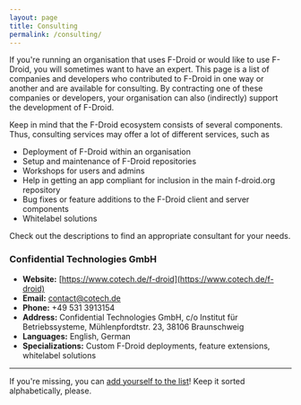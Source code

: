 ```yaml
---
layout: page
title: Consulting
permalink: /consulting/
---
```


If you're running an organisation that uses F-Droid or would like to use F-Droid, you will sometimes want to have an expert. This page is a list of companies and developers who contributed to F-Droid in one way or another and are available for consulting. By contracting one of these companies or developers, your organisation can also (indirectly) support the development of F-Droid.

Keep in mind that the F-Droid ecosystem consists of several components. Thus, consulting services may offer a lot of different services, such as
  * Deployment of F-Droid within an organisation
  * Setup and maintenance of F-Droid repositories
  * Workshops for users and admins
  * Help in getting an app compliant for inclusion in the main f-droid.org repository
  * Bug fixes or feature additions to the F-Droid client and server components
  * Whitelabel solutions

Check out the descriptions to find an appropriate consultant for your needs.

### Confidential Technologies GmbH

* __Website:__ [https://www.cotech.de/f-droid](https://www.cotech.de/f-droid)
* __Email:__ [contact@cotech.de](mailto:contact@cotech.de)
* __Phone:__ +49 531 3913154
* __Address:__ Confidential Technologies GmbH, c/o Institut für Betriebssysteme, Mühlenpfordtstr. 23, 38106 Braunschweig
* __Languages:__ English, German
* __Specializations:__ Custom F-Droid deployments, feature extensions, whitelabel solutions

---

If you're missing, you can
[add yourself to the list](https://gitlab.com/fdroid/fdroid-website/blob/master/_pages/consulting.md)!
Keep it sorted alphabetically, please.
